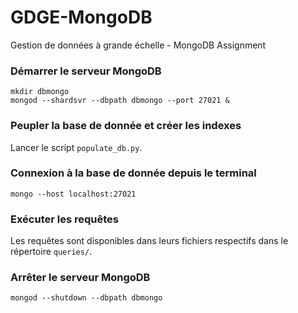 # GDGE-MongoDB
Gestion de données à grande échelle - MongoDB Assignment

### Démarrer le serveur MongoDB
```
mkdir dbmongo
mongod --shardsvr --dbpath dbmongo --port 27021 &
```

### Peupler la base de donnée et créer les indexes
Lancer le script `populate_db.py`.

### Connexion à la base de donnée depuis le terminal
```
mongo --host localhost:27021
```

### Exécuter les requêtes
Les requêtes sont disponibles dans leurs fichiers respectifs dans le répertoire `queries/`.

### Arrêter le serveur MongoDB
```
mongod --shutdown --dbpath dbmongo
```
